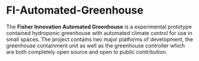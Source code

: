 FI-Automated-Greenhouse
=======================
The **Fisher Innovation Automated Greenhouse** is a experimental prototype contained hydroponic greenhouse with automated climate control for use in small spaces. The project contains two major platforms of development, the greenhouse containment unit as well as the greenhouse controller which are both completely open source and open to public contribution.
